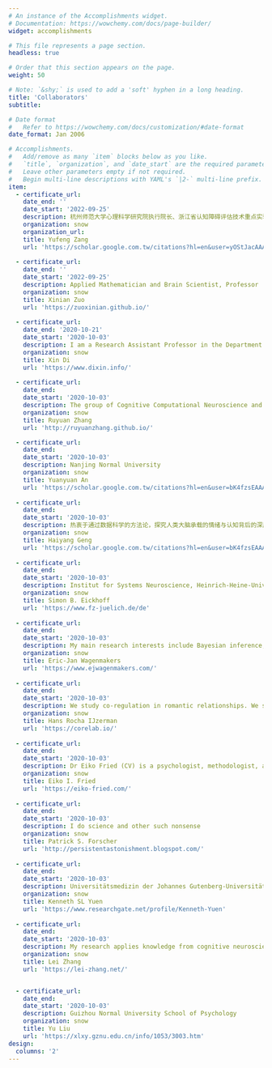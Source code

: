 ```yaml
---
# An instance of the Accomplishments widget.
# Documentation: https://wowchemy.com/docs/page-builder/
widget: accomplishments

# This file represents a page section.
headless: true

# Order that this section appears on the page.
weight: 50

# Note: `&shy;` is used to add a 'soft' hyphen in a long heading.
title: 'Collaborators'
subtitle:

# Date format
#   Refer to https://wowchemy.com/docs/customization/#date-format
date_format: Jan 2006

# Accomplishments.
#   Add/remove as many `item` blocks below as you like.
#   `title`, `organization`, and `date_start` are the required parameters.
#   Leave other parameters empty if not required.
#   Begin multi-line descriptions with YAML's `|2-` multi-line prefix.
item:
  - certificate_url: 
    date_end: ''
    date_start: '2022-09-25'
    description: 杭州师范大学心理科学研究院执行院长、浙江省认知障碍评估技术重点实验室执行主任
    organization: snow
    organization_url: 
    title: Yufeng Zang
    url: 'https://scholar.google.com.tw/citations?hl=en&user=yOStJacAAAAJ'
  
  - certificate_url: 
    date_end: ''
    date_start: '2022-09-25'
    description: Applied Mathematician and Brain Scientist, Professor
    organization: snow
    title: Xinian Zuo
    url: 'https://zuoxinian.github.io/'
  
  - certificate_url: 
    date_end: '2020-10-21'
    date_start: '2020-10-03'
    description: I am a Research Assistant Professor in the Department of Biomedical Engineering, New Jersey Institute of Technology (NJIT). My research interest is mainly on understanding brain connectivity and brain network organizations using brain imaging techniques such as functional magnetic resonance imaging (fMRI).
    organization: snow
    title: Xin Di
    url: 'https://www.dixin.info/'
  
  - certificate_url: 
    date_end: 
    date_start: '2020-10-03'
    description: The group of Cognitive Computational Neuroscience and Neuroimaging (CCNN) is led by Dr. Ru-Yuan Zhang (张洳源 in Chinese), who is currently a Principal Investigator at the Institute of Psychology and Behavioral Science and Shanghai Mental Health Center at Shanghai Jiao Tong University, Shanghai, China.
    organization: snow
    title: Ruyuan Zhang
    url: 'http://ruyuanzhang.github.io/'

  - certificate_url: 
    date_end: 
    date_start: '2020-10-03'
    description: Nanjing Normal University
    organization: snow
    title: Yuanyuan An
    url: 'https://scholar.google.com.tw/citations?hl=en&user=bK4fzsEAAAAJ'    
    
  - certificate_url: 
    date_end: 
    date_start: '2020-10-03'
    description: 热衷于通过数据科学的方法论，探究人类大脑承载的情绪与认知背后的深层机理。并致力于将以上的规律和机制转化为简单易行的自我管理体系，进而提升我们工作和生活的品质和效率。
    organization: snow
    title: Haiyang Geng
    url: 'https://scholar.google.com.tw/citations?hl=en&user=bK4fzsEAAAAJ'  
    
  - certificate_url: 
    date_end: 
    date_start: '2020-10-03'
    description: Institut for Systems Neuroscience, Heinrich-Heine-Universität Düsseldorf
    organization: snow
    title: Simon B. Eickhoff
    url: 'https://www.fz-juelich.de/de' 
    
  - certificate_url: 
    date_end: 
    date_start: '2020-10-03'
    description: My main research interests include Bayesian inference, models of decision making, and philosophy of science.
    organization: snow
    title: Eric-Jan Wagenmakers
    url: 'https://www.ejwagenmakers.com/'  
    
  - certificate_url: 
    date_end: 
    date_start: '2020-10-03'
    description: We study co-regulation in romantic relationships. We study social thermoregulation. We do meta-science. We rely on open science ideals. We collaborate with researchers around the world, but are located at the Université Grenoble Alpes.
    organization: snow
    title: Hans Rocha IJzerman
    url: 'https://corelab.io/' 
    
  - certificate_url: 
    date_end: 
    date_start: '2020-10-03'
    description: Dr Eiko Fried (CV) is a psychologist, methodologist, and nearly photographer. He works as Associate Professor at Leiden University. He runs this website as well as WARN-D.com & psych-networks.com, and if anything is broken, you should probably blame him. You can stalk him via Email, Twitter, Mastodon, Open Science Framework, & Google Scholar.
    organization: snow
    title: Eiko I. Fried
    url: 'https://eiko-fried.com/' 
    
  - certificate_url: 
    date_end: 
    date_start: '2020-10-03'
    description: I do science and other such nonsense
    organization: snow
    title: Patrick S. Forscher
    url: 'http://persistentastonishment.blogspot.com/' 
    
  - certificate_url: 
    date_end: 
    date_start: '2020-10-03'
    description: Universitätsmedizin der Johannes Gutenberg-Universität Mainz · Neuroimaging Center
    organization: snow
    title: Kenneth SL Yuen
    url: 'https://www.researchgate.net/profile/Kenneth-Yuen' 
    
  - certificate_url: 
    date_end: 
    date_start: '2020-10-03'
    description: My research applies knowledge from cognitive neuroscience, psychology, and computational modeling to gain a comprehensive understanding of how the brain computes values and social information when making decisions. For that, I use behavioral measurements, functional magnetic resonance imaging (fMRI), and Bayesian hierarchical modeling.
    organization: snow
    title: Lei Zhang
    url: 'https://lei-zhang.net/'  


  - certificate_url: 
    date_end: 
    date_start: '2020-10-03'
    description: Guizhou Normal University School of Psychology
    organization: snow
    title: Yu Liu
    url: 'https://xlxy.gznu.edu.cn/info/1053/3003.htm'  
design:
  columns: '2'
---
```

